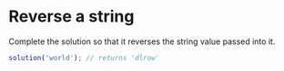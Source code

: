 # Reverse a string

Complete the solution so that it reverses the string value passed into it.

``` javascript
solution('world'); // returns 'dlrow'
```
